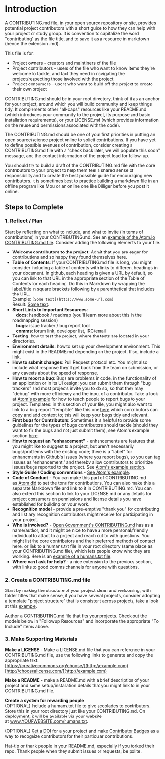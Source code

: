 # Introduction
A CONTRIBUTING.md file, in your open source repository or site, provides potential project contributors with a short guide to how they can help with your project or study group. It is convention to capitalize the word "contributing" as the file title, and to save it as a resource in markdown (hence the extension .md).

This file is for:
- Project owners - creators and maintiners of the file
- Project contributors - users of the file who want to know items they're welcome to tackle, and tact they need in navigating the project/respecting those involved with the project
- Project consumers - users who want to build off the project to create their own project

CONTRIBUTING.md should be in your root directory, think of it as an anchor for your project, around which you will build community and keep things tidy. It complements other "all-caps" resources like your README.md (which introduces your community to the project, its purpose and basic installation requirements), or your LICENSE.md (which provides information on the reuse and permissions associated with the code).

The CONTRIBUTING.md should be one of your first priorities in putting an open source/science project online to solicit contributions. If you have yet to define possible avenues of contribution, consider creating a CONTRIBUTING.md file with a "check back later, we will populate this soon" message, and the contact information of the project lead for follow-up.

You should try to build a draft of the CONTRIBUTING.md file with the core contributors to your project to help them feel a shared sense of responsibility and to create the best possible guide for encouraging new contributors. It is sometimes best to practice building a markdown file in an offline program like Mou or an online one like Dilliger before you post it online.

## Steps to Complete

### 1. Reflect / Plan
Start by reflecting on what to include, and what to invite (in terms of contributions) in your CONTRIBUTING.md. See an [example of the Atom.io CONTRIBUTING.md file](https://github.com/atom/atom/blob/master/CONTRIBUTING.md). Consider adding the following elements to your file.

- **Welcome contributors to the project**: Admit that you are eager for contributions and so happy they found themselves here.
- **Table of Contents**: If your CONTRIBUTING.md file is long, you might consider including a table of contents with links to different headings in your document. In github, each heading is given a URL by default, so you can link to that URL in the appropriate section of the Table of Contents for each heading. Do this in Markdown by wrapping the label/title in square brackets following by a parenthetical that includes the URL.</br>Example: `[Some text](https://www.some-url.com)`</br>Result: [Some text](https://www.some-url.com).
- **Short Links to Important Resources**:<br/>
   **docs**: handbook / roadmap (you'll learn more about this in the roadmapping session)<br/>
   **bugs**: issue tracker / bug report tool<br/>
   **comms**: forum link, developer list, IRC/email<br/>
- **Testing**: how to test the project, where the tests are located in your directories.
- **Environment details**: how to set up your development environment. This might exist in the README.md depending on the project. If so, include a link.
- **How to submit changes**: Pull Request protocol etc. You might also include what response they'll get back from the team on submission, or any caveats about the speed of response.
- **How to report a bug**: Bugs are problems in code, in the functionality of an application or in its UI design; you can submit them through "bug trackers" and most projects invite you to do so, so that they may "debug" with more efficiency and the input of a contributor. Take a look at [Atom's example](https://github.com/atom/atom/blob/master/CONTRIBUTING.md#reporting-bugs) for how to teach people to report bugs to your project.
Templates: in this section of your file, you might also want to link to a bug report "template" like this one [here](https://github.com/zurb/foundation-sites/issues/new) which contributors can copy and add context to; this will keep your bugs tidy and relevant.
- **First bugs for Contributors**: Sometimes it is helpful to provide some guidelines for the types of bugs contributors should tackle (should they want to fix the bugs and not just submit them), see Atom's example section [here](https://github.com/atom/atom/blob/master/CONTRIBUTING.md#styleguides).
- **How to request an "enhancement"** - enhancements are features that you might like to suggest to a project, but aren't necessarily bugs/problems with the existing code; there is a "label" for enhancments in Github's Issues (where you report bugs), so you can tag issues as "enhancement," and thereby allow contributors to prioritize issues/bugs reported to the project. See [Atom's example section](https://github.com/atom/atom/blob/master/CONTRIBUTING.md#suggesting-enhancements).
- **Style Guide / Coding conventions** - [See Atom's example](https://github.com/atom/atom/blob/master/CONTRIBUTING.md#styleguides).
- **Code of Conduct** - You can make this part of CONTRIBUTING.md as [Atom did](https://github.com/atom/atom/blob/master/CONTRIBUTING.md#code-of-conduct) to set the tone for contributions. You can also make this a separate Markdown file and link to it in CONTRIBUTING.md. You can also extend this section to link to your LICENSE.md or any details for project consumers on permissions and license details you have established for building on your work.
- **Recognition model** - provide a pre-emptive "thank you" for contributing and list any recognition contributors might receive for participating in your project.
- **Who is involved?** - [Open Government's CONTRIBUTING.md](https://github.com/opengovernment/opengovernment/blob/master/CONTRIBUTING.md) has as a name/author, and it might be nice to have a more personal/friendly individual to attact to a project and reach out to with questions. You might list the core contributors and their preferred methods of contact here, or link to a [humans.txt](http://humanstxt.org/) file in your root directory (same place as your CONTRIBUTING.md file), which lets people know who they are working. Here is an [example of a humans.txt file](http://stereosemantics.com/humans.txt).
- **Where can I ask for help?** - a nice extension to the previous section, with links to good comms channels for anyone with questions.

### 2. Create a CONTRIBUTING.md file
Start by making the structure of your project clean and welcoming, with folder titles that make sense, if you have several projects, consider adopting a template "project structure" that is consistent across projects, take a look at this [example](https://github.com/CODESIGN2/Project-Structure).

Author a CONTRIBUTING.md file that fits your projects. Check out the models below in "Followup Resources" and incorporate the appropriate "To Include" items above.

### 3. Make Supporting Materials
**Make a LICENSE** - Make a LICENSE.md file that you can reference in your CONTRIBUTING.md file, use the following links to generate and copy the appropriate text:<br/>
[https://creativecommons.org/choose/](http://example.com)<br/>
[http://choosealicense.com/](http://example.com)

**Make a README** - make a README.md with a brief description of your project and some setup/installation details that you might link to in your CONTRIBUTING.md file.

**Create a system for rewarding people**<br/>
(OPTIONAL) Include a humans.txt file to give accolades to contributors. Store this in your root directory just like your CONTRIBUTING.md. On deployment, it will be available via your website at www.YOURWEBSITE.com/humans.txt.

(OPTIONAL) [Get a DOI](https://guides.github.com/activities/citable-code) for a your project and make [Contributor Badges](https://science.mozilla.org/projects/contributorship-badges) as a way to recognize contributors for their particular contributions.

Hat-tip or thank people in your README.md, especially if you forked their repo. Thank people when they submit issues or requests; be polite.
